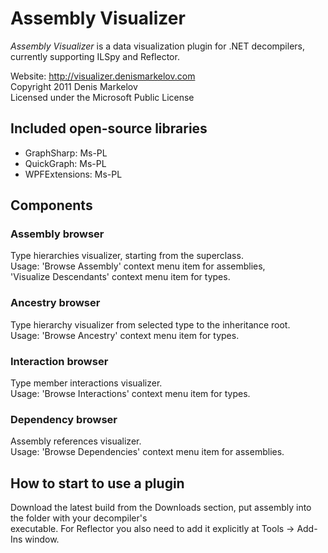 # Assembly Visualizer 

*Assembly Visualizer* is a data visualization plugin for .NET decompilers, currently supporting ILSpy and Reflector.    

Website: http://visualizer.denismarkelov.com    
Copyright 2011 Denis Markelov    
Licensed under the Microsoft Public License

## Included open-source libraries

* GraphSharp: Ms-PL  
* QuickGraph: Ms-PL  
* WPFExtensions: Ms-PL

## Components  

### Assembly browser
    
Type hierarchies visualizer, starting from the superclass.    
Usage: 'Browse Assembly' context menu item for assemblies,    
'Visualize Descendants' context menu item for types.

### Ancestry browser
    
Type hierarchy visualizer from selected type to the inheritance root.    
Usage: 'Browse Ancestry' context menu item for types.

### Interaction browser

Type member interactions visualizer.    
Usage: 'Browse Interactions' context menu item for types.

### Dependency browser

Assembly references visualizer.    
Usage: 'Browse Dependencies' context menu item for assemblies.

## How to start to use a plugin  

Download the latest build from the Downloads section, put assembly into the folder with your decompiler's    
executable. For Reflector you also need to add it explicitly at Tools -> Add-Ins window.
  